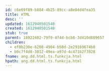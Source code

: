 ```yaml
---
id: c6e69f89-b884-4b25-89cc-a8e04d4fea35
title: HTML
desc: ''
updated: 1612940501540
created: 1612940501540
stub: true
parent: 18922402-79f9-4f4d-bcb8-3d410d889657
children:
  - ef0b230e-6208-4904-b58d-2e29169674b8
  - b0c7f4d8-3012-49ea-a97d-4c471b2f3928
fname: ang.dd.html.ts.funkcja.html
hpath: ang.dd.html.ts.funkcja.html
---
```



